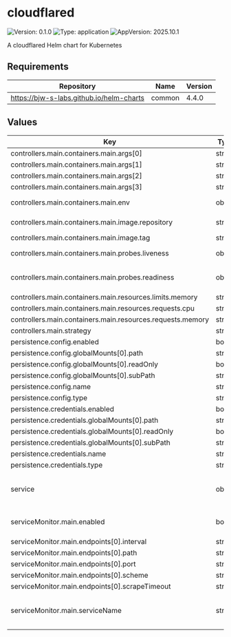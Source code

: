 # cloudflared

![Version: 0.1.0](https://img.shields.io/badge/Version-0.1.0-informational?style=flat-square) ![Type: application](https://img.shields.io/badge/Type-application-informational?style=flat-square) ![AppVersion: 2025.10.1](https://img.shields.io/badge/AppVersion-2025.10.1-informational?style=flat-square)

A cloudflared Helm chart for Kubernetes

## Requirements

| Repository | Name | Version |
|------------|------|---------|
| https://bjw-s-labs.github.io/helm-charts | common | 4.4.0 |

## Values

| Key | Type | Default | Description |
|-----|------|---------|-------------|
| controllers.main.containers.main.args[0] | string | `"tunnel"` |  |
| controllers.main.containers.main.args[1] | string | `"--config"` |  |
| controllers.main.containers.main.args[2] | string | `"/etc/cloudflared/config.yaml"` |  |
| controllers.main.containers.main.args[3] | string | `"run"` |  |
| controllers.main.containers.main.env | object | See [values.yaml](./values.yaml) | environment variables. |
| controllers.main.containers.main.image.repository | string | `"docker.io/cloudflare/cloudflared"` | image repository |
| controllers.main.containers.main.image.tag | string | `"2025.10.1"` | image tag |
| controllers.main.containers.main.probes.liveness | object | `{"path":"/ready","type":"HTTP"}` | Configures liveness probe |
| controllers.main.containers.main.probes.readiness | object | `{"path":"/ready","type":"HTTP"}` | Configures readiness probe |
| controllers.main.containers.main.resources.limits.memory | string | `"256Mi"` |  |
| controllers.main.containers.main.resources.requests.cpu | string | `"10m"` |  |
| controllers.main.containers.main.resources.requests.memory | string | `"128Mi"` |  |
| controllers.main.strategy | string | `"RollingUpdate"` |  |
| persistence.config.enabled | bool | `true` |  |
| persistence.config.globalMounts[0].path | string | `"/etc/cloudflared/config.yaml"` |  |
| persistence.config.globalMounts[0].readOnly | bool | `true` |  |
| persistence.config.globalMounts[0].subPath | string | `"config.yaml"` |  |
| persistence.config.name | string | `"cloudflared-config"` |  |
| persistence.config.type | string | `"configMap"` |  |
| persistence.credentials.enabled | bool | `true` |  |
| persistence.credentials.globalMounts[0].path | string | `"/etc/cloudflared/credentials.json"` |  |
| persistence.credentials.globalMounts[0].readOnly | bool | `true` |  |
| persistence.credentials.globalMounts[0].subPath | string | `"credentials.json"` |  |
| persistence.credentials.name | string | `"cloudflared-credentials"` |  |
| persistence.credentials.type | string | `"secret"` |  |
| service | object | See [values.yaml](./values.yaml) | Configures service settings for the chart. |
| serviceMonitor.main.enabled | bool | `false` | Enables or disables the serviceMonitor. |
| serviceMonitor.main.endpoints[0].interval | string | `"1m"` |  |
| serviceMonitor.main.endpoints[0].path | string | `"/metrics"` |  |
| serviceMonitor.main.endpoints[0].port | string | `"http"` |  |
| serviceMonitor.main.endpoints[0].scheme | string | `"http"` |  |
| serviceMonitor.main.endpoints[0].scrapeTimeout | string | `"10s"` |  |
| serviceMonitor.main.serviceName | string | See [values.yaml](./values.yaml) | Configures the endpoints for the serviceMonitor. |

